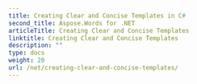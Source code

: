```yaml
---
title: Creating Clear and Concise Templates in C#
second_title: Aspose.Words for .NET
articleTitle: Creating Clear and Concise Templates
linktitle: Creating Clear and Concise Templates
description: ""
type: docs
weight: 20
url: /net/creating-clear-and-concise-templates/
---
```


